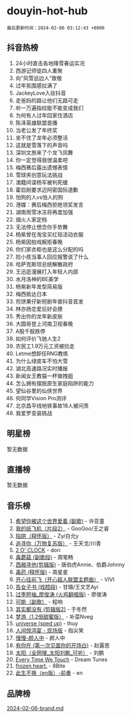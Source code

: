 # douyin-hot-hub

`最后更新时间：2024-02-06 03:12:43 +0800`

## 抖音热榜

1. 24小时直击各地降雪春运实况
1. 西游记师徒四人重聚
1. 向“风雪巡边人”致敬
1. 过年氛围感拉满了
1. JackeyLove入驻抖音
1. 走爸妈的路让他们无路可走
1. 听一万遍指纹能不能变成我们
1. 为何有人过年回家住酒店
1. 陈泽英雄联盟首播
1. 当老公发了年终奖
1. 坐不住了龙年必须整活
1. 这就是雪落下的声音吗
1. 深圳文旅来了个龙飞凤舞
1. 你一定觉得我很温柔吧
1. 梅西赛后露出遗憾表情
1. 雪球夹创意玩法挑战
1. 澳籍间谍杨军被判死缓
1. 霍启刚要求迈阿密国际道歉
1. 怕狗的人vs怕人的狗
1. 港媒：赛后梅西拒绝领奖发言
1. 湖南雨雪冰冻将再度加强
1. 烟火人家定档
1. 无法停止想念你手势舞
1. 杨紫曾在淘宝买红毯活动衣服
1. 杨紫因拍戏婉拒春晚
1. 你们家衣柜也是这么分配的吗
1. 捡小孩当事人回应报警说了什么
1. 哈萨克斯坦总统解散政府
1. 王迅逛漫展打入年轻人内部
1. 水月洛神的BE美学
1. 杨紫新年发型简易版
1. 梅西抵达日本
1. 煎饼果仔新短剧年兽抖音首发
1. 林亦扬恋爱后好会撩
1. 秀出你的龙年新皮肤
1. 大圆哥登上河南卫视春晚
1. A股千股跌停
1. 如何评价飞驰人生2
1. 农民工1.9万元工资被捡走
1. Letme想卸任RNG教练
1. 为什么绿皮车不怕大雪
1. 湖北高速路况实时播报
1. 新闻女王教猫一杯做拽姐
1. 怎么拥有摆脱原生家庭陷阱的能力
1. 望仙谷里的仙侠世界
1. 何同学Vision Pro测评
1. 北京昌平线地铁事故18人被问责
1. 我爱罗变装挑战

## 明星榜

暂无数据

## 直播榜

暂无数据

## 音乐榜

1. [希望你被这个世界爱着 (副歌)](https://sf3-cdn-tos.douyinstatic.com/obj/tos-cn-ve-2774/oUHCmWQfZlE3QQBKBeD8rCFLpJzPgCpImhsxMt) - 许亚童
1. [我的纸飞机（片段2）](https://sf3-cdn-tos.douyinstatic.com/obj/tos-cn-ve-2774/oM2ZrKcg2CD5AeRB2gkeXOFB1IxAGJdZPazYHf) - GooGoo/王之睿
1. [陷阱（释怀版）](https://sf5-hl-cdn-tos.douyinstatic.com/obj/tos-cn-ve-2774/oE8C21LeZrzKLDFfQYgMzx4GAIHageG5IzayY7) - Zy/白允y
1. [追寻你（万物复苏版）](https://sf6-cdn-tos.douyinstatic.com/obj/tos-cn-ve-2774/oYeAZJsbjIDit9APmBg8u6uDUQnHmoCf3gbo74) - 王天戈/川青
1. [2 O' CLOCK](https://sf6-cdn-tos.douyinstatic.com/obj/tos-cn-ve-2774/oIUBICeqlYQHTigCBOnCMlwBZJkgiBjt1oDfbg) - dori
1. [毒蘑菇 (副歌段)](https://sf5-hl-cdn-tos.douyinstatic.com/obj/tos-cn-ve-2774/ocDEUsfdLjxnlFXtfogBCiQCEqYB7QZgZ8VViM) - 周笔畅
1. [西厢寻他(剪辑版)](https://sf5-hl-cdn-tos.douyinstatic.com/obj/tos-cn-ve-2774/oUsAVfAQKlRNxEv5qxvIB8o5qmIWUcXbzJKJhw) - 唐伯虎Annie、伯爵Johnny
1. [毒药 (释怀版)](https://sf5-hl-cdn-tos.douyinstatic.com/obj/tos-cn-ve-2774/oYILMEAzspdZBIzy4frJNB8ZHPHWAhiwowd4Ad) - 周星星
1. [开心往前飞（开心超人联盟主题曲）](https://sf5-hl-cdn-tos.douyinstatic.com/obj/tos-cn-ve-2774/9d8fb7c82cf1421fb93a9fe925275e0a) - VIVI
1. [告女子书 (戏腔段)](https://sf3-cdn-tos.douyinstatic.com/obj/tos-cn-ve-2774/osCCzFxWgstBDi92ZfBB4ht7gQENBmQMAl0eI6) - 甘璐/王文艺Ayi
1. [过季短袖_廖俊涛 (火鸡翻唱版)](https://sf5-hl-cdn-tos.douyinstatic.com/obj/tos-cn-ve-2774/ogQVJl0tRBKxQgZji7YClFEBrVDeHpPTWfCZbQ) - 廖俊涛
1. [可能（副歌）](https://sf6-cdn-tos.douyinstatic.com/obj/tos-cn-ve-2774/cde1731888894259b333569393c2fb51) - 程响
1. [其实都没有 (剪辑版2)](https://sf3-cdn-tos.douyinstatic.com/obj/tos-cn-ve-2774/oEBNQenHZtBhxYjGgUDQk0BCHTigQafgFlbQ7k) - 于冬然
1. [梦游（1.2倍甜蜜版）](https://sf6-cdn-tos.douyinstatic.com/obj/tos-cn-ve-2774/o4gyAUm8hwufoEABmwVIiQtHsFuGzAEEWtNMzo) - 补菜Nveg
1. [universe (sped up)](https://sf5-hl-cdn-tos.douyinstatic.com/obj/tos-cn-ve-2774/oIQnurQLDCsdYeegkM4CKuVb23MZBXtX6QB8bv) - thuy
1. [人间惊鸿宴 - 现场版](https://sf3-cdn-tos.douyinstatic.com/obj/tos-cn-ve-2774/osF4mrPePAf2Yv8Wfr5fATCHZwL5h1QiGQAKwz) - 指尖笑
1. [慢慢-颜人中](https://sf5-hl-cdn-tos.douyinstatic.com/obj/tos-cn-ve-2774/ocjHNfBXdBxQNC8ZGAeoLMFTUgtBg8bkExunDC) - 颜人中
1. [有你在 (第一次见面你的开场白)](https://sf5-hl-cdn-tos.douyinstatic.com/obj/tos-cn-ve-2774/oAthrQ3ClJBfI57uBoFEgNDYtNCZ0TSYQQfxQ0) - 赵露思
1. [太阳（全网搜_太阳刘鹏_可听）](https://sf5-hl-cdn-tos.douyinstatic.com/obj/tos-cn-ve-2774/ogWbyIQnlBFImVbeDocRdCIYtBHlbJXgfZMvgz) - 刘鹏
1. [Every Time We Touch](https://sf5-hl-cdn-tos.douyinstatic.com/obj/tos-cn-ve-2774/ogN6lUKQeBBfEVhIOMikG1CcJjugxk1tztZyhP) - Dream Tunes
1. [frozen heart.](https://sf6-cdn-tos.douyinstatic.com/obj/tos-cn-ve-2774/oIIWJfyjIACZA9zQMtnJ6hQQhFC4vhCupoRBsO) - 8Bite
1. [此生不换（en版）-前奏](https://sf3-cdn-tos.douyinstatic.com/obj/tos-cn-ve-2774/oMDvUGwhKrKYDEqXiMYEwxZqBWIJFA92CiLAO) - en

## 品牌榜

[2024-02-06-brand.md](2024-02-06-brand.md)
